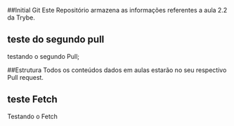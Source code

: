##Initial Git 
Este Repositório armazena as informações referentes a aula 2.2 da Trybe.

## teste do segundo pull
testando o segundo Pull;

 ##Estrutura 
Todos os conteúdos dados em aulas estarão no seu respectivo Pull request.

## teste Fetch
Testando o Fetch
